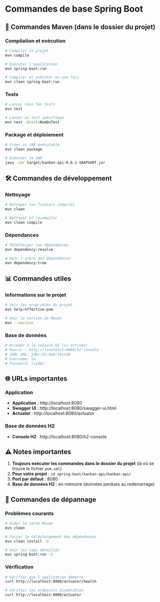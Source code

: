 # Commandes de base Spring Boot

## 🚀 Commandes Maven (dans le dossier du projet)

### Compilation et exécution
```bash
# Compiler le projet
mvn compile

# Exécuter l'application
mvn spring-boot:run

# Compiler et exécuter en une fois
mvn clean spring-boot:run
```

### Tests
```bash
# Lancer tous les tests
mvn test

# Lancer un test spécifique
mvn test -Dtest=NomDuTest
```

### Package et déploiement
```bash
# Créer un JAR exécutable
mvn clean package

# Exécuter le JAR
java -jar target/kanban-api-0.0.1-SNAPSHOT.jar
```

## 🛠️ Commandes de développement

### Nettoyage
```bash
# Nettoyer les fichiers compilés
mvn clean

# Nettoyer et recompiler
mvn clean compile
```

### Dépendances
```bash
# Télécharger les dépendances
mvn dependency:resolve

# Voir l'arbre des dépendances
mvn dependency:tree
```

## 📊 Commandes utiles

### Informations sur le projet
```bash
# Voir les propriétés du projet
mvn help:effective-pom

# Voir la version de Maven
mvn --version
```

### Base de données
```bash
# Accéder à la console H2 (si activée)
# Ouvrir : http://localhost:8080/h2-console
# JDBC URL: jdbc:h2:mem:testdb
# Username: sa
# Password: (vide)
```

## 🌐 URLs importantes

### Application
- **Application** : http://localhost:8080
- **Swagger UI** : http://localhost:8080/swagger-ui.html
- **Actuator** : http://localhost:8080/actuator

### Base de données H2
- **Console H2** : http://localhost:8080/h2-console

## ⚠️ Notes importantes

1. **Toujours exécuter les commandes dans le dossier du projet** (là où se trouve le fichier `pom.xml`)
2. **Pour votre projet** : `cd spring-boot/kanban-api/kanban-api/`
3. **Port par défaut** : 8080
4. **Base de données H2** : en mémoire (données perdues au redémarrage)

## 🔧 Commandes de dépannage

### Problèmes courants
```bash
# Vider le cache Maven
mvn clean

# Forcer le téléchargement des dépendances
mvn clean install -U

# Voir les logs détaillés
mvn spring-boot:run -X
```

### Vérification
```bash
# Vérifier que l'application démarre
curl http://localhost:8080/actuator/health

# Vérifier les endpoints disponibles
curl http://localhost:8080/actuator
```

